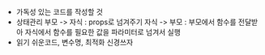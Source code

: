 - 가독성 있는 코드를 작성할 것
- 상태관리
  부모 -> 자식 : props로 넘겨주기
  자식 -> 부모 : 부모에서 함수를 전달받아 자식에서 함수를 필요한 값을 파라미터로 넘겨서 실행
- 읽기 쉬운코드, 변수명, 최적화 신경쓰자